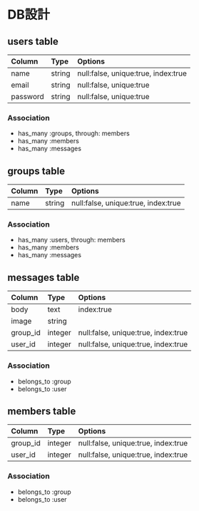 # DB設計

## users table

| Column     | Type        | Options                             |
|:-----------|:------------|:------------------------------------|
| name       | string      | null:false, unique:true, index:true |
| email      | string      | null:false, unique:true             |
| password   | string      | null:false, unique:true             |

### Association
* has_many :groups, through: members
* has_many :members
* has_many :messages


## groups table

| Column     | Type        | Options                             |
|:-----------|:------------|:------------------------------------|
| name       | string      | null:false, unique:true, index:true |

### Association
* has_many :users, through: members
* has_many :members
* has_many :messages


## messages table

| Column     | Type        | Options                             |
|:-----------|:------------|:------------------------------------|
| body       | text        | index:true                          |
| image      | string      |                                     |
| group_id   | integer     | null:false, unique:true, index:true |
| user_id    | integer     | null:false, unique:true, index:true |

### Association
* belongs_to :group
* belongs_to :user


## members table

| Column     | Type        | Options                             |
|:-----------|:------------|:------------------------------------|
| group_id   | integer     | null:false, unique:true, index:true |
| user_id    | integer     | null:false, unique:true, index:true |

### Association
* belongs_to :group
* belongs_to :user



